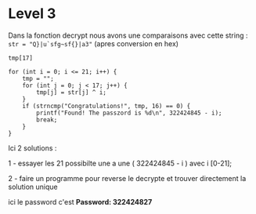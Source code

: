 # Level 3

Dans la fonction decrypt nous avons une comparaisons avec cette string :
```str = "Q}|u`sfg~sf{}|a3"```
(apres conversion en hex)
```
tmp[17]

for (int i = 0; i <= 21; i++) {
    tmp = "";
    for (int j = 0; j < 17; j++) {
        tmp[j] = str[j] ^ i;
    }
    if (strncmp("Congratulations!", tmp, 16) == 0) {
        printf("Found! The passzord is %d\n", 322424845 - i);
        break;
    }
}
```
Ici 2 solutions :

1 - essayer les 21 possibilte une a une ( 322424845 - i ) avec i [0-21];

2 - faire un programme pour reverse le decrypte et trouver directement la solution unique 

ici le password c'est **Password: 322424827**

